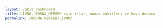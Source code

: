 ```yaml
---
layout: vakit_dashboard
title: LIVNO, BOSNA_HERSEK için iftar, namaz vakitleri ve hava durumu - ilçe/eyalet seç
permalink: /BOSNA_HERSEK/LIVNO/
---
```


<script type="text/javascript">
  var GLOBAL_COUNTRY = 'BOSNA_HERSEK';
  var GLOBAL_CITY = 'LIVNO';
  var GLOBAL_STATE = '';
  var lat = 72;
  var lon = 21;
</script>
